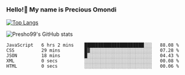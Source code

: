 ### Hello!👋 My name is Precious Omondi 

[![Top Langs](https://github-readme-stats.vercel.app/api/top-langs/?username=Presho99&langs_count=8&theme=dark)](https://github.com/Presho99/github-readme-stats)

![Presho99's GitHub stats](https://github-readme-stats.vercel.app/api?username=Presho99&show_icons=true&theme=dark)

<!--START_SECTION:waka-->

```text
JavaScript   6 hrs 2 mins    ██████████████████████░░░   88.08 %
CSS          29 mins         █▓░░░░░░░░░░░░░░░░░░░░░░░   07.28 %
JSON         18 mins         █░░░░░░░░░░░░░░░░░░░░░░░░   04.43 %
XML          0 secs          ░░░░░░░░░░░░░░░░░░░░░░░░░   00.08 %
HTML         0 secs          ░░░░░░░░░░░░░░░░░░░░░░░░░   00.06 %
```

<!--END_SECTION:waka-->

